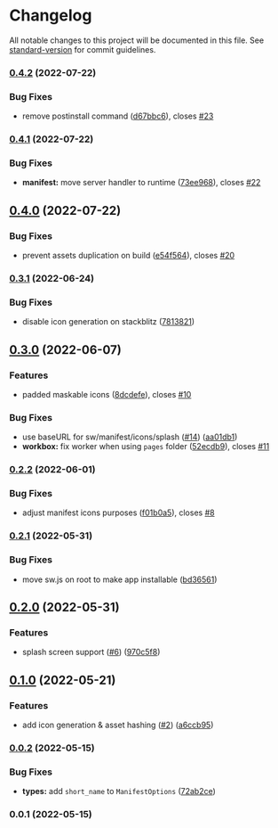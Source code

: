 # Changelog

All notable changes to this project will be documented in this file. See [standard-version](https://github.com/conventional-changelog/standard-version) for commit guidelines.

### [0.4.2](https://github.com/studystorm/nuxt-pwa-module/compare/v0.4.1...v0.4.2) (2022-07-22)


### Bug Fixes

* remove postinstall command ([d67bbc6](https://github.com/studystorm/nuxt-pwa-module/commit/d67bbc6b4cc2bf1e6fc1fa43523c5301fee19907)), closes [#23](https://github.com/studystorm/nuxt-pwa-module/issues/23)

### [0.4.1](https://github.com/studystorm/nuxt-pwa-module/compare/v0.4.0...v0.4.1) (2022-07-22)


### Bug Fixes

* **manifest:** move server handler to runtime ([73ee968](https://github.com/studystorm/nuxt-pwa-module/commit/73ee9689ae0114d0b4f3779b2c26e58b97900bd0)), closes [#22](https://github.com/studystorm/nuxt-pwa-module/issues/22)

## [0.4.0](https://github.com/studystorm/nuxt-pwa-module/compare/v0.3.1...v0.4.0) (2022-07-22)


### Bug Fixes

* prevent assets duplication on build ([e54f564](https://github.com/studystorm/nuxt-pwa-module/commit/e54f5648630ca2157f14c9dd138ae0f89f193ffb)), closes [#20](https://github.com/studystorm/nuxt-pwa-module/issues/20)

### [0.3.1](https://github.com/studystorm/nuxt-pwa-module/compare/v0.3.0...v0.3.1) (2022-06-24)


### Bug Fixes

* disable icon generation on stackblitz ([7813821](https://github.com/studystorm/nuxt-pwa-module/commit/781382127e7773f7362d1c5f44bc4425d59a30d2))

## [0.3.0](https://github.com/studystorm/nuxt-pwa-module/compare/v0.2.2...v0.3.0) (2022-06-07)


### Features

* padded maskable icons ([8dcdefe](https://github.com/studystorm/nuxt-pwa-module/commit/8dcdefe5e9bf71f64349ac4627e61e75cc96093c)), closes [#10](https://github.com/studystorm/nuxt-pwa-module/issues/10)


### Bug Fixes

* use baseURL for sw/manifest/icons/splash ([#14](https://github.com/studystorm/nuxt-pwa-module/issues/14)) ([aa01db1](https://github.com/studystorm/nuxt-pwa-module/commit/aa01db1679eee3141d8576b24a62b3779f99960e))
* **workbox:** fix worker when using `pages` folder ([52ecdb9](https://github.com/studystorm/nuxt-pwa-module/commit/52ecdb9e420bbd596389ca7bb5533ca4a10d1e32)), closes [#11](https://github.com/studystorm/nuxt-pwa-module/issues/11)

### [0.2.2](https://github.com/studystorm/nuxt-pwa-module/compare/v0.2.1...v0.2.2) (2022-06-01)


### Bug Fixes

* adjust manifest icons purposes ([f01b0a5](https://github.com/studystorm/nuxt-pwa-module/commit/f01b0a5099bf78731d0e7195b4bb0d093fce97ea)), closes [#8](https://github.com/studystorm/nuxt-pwa-module/issues/8)

### [0.2.1](https://github.com/studystorm/nuxt-pwa-module/compare/v0.2.0...v0.2.1) (2022-05-31)


### Bug Fixes

* move sw.js on root to make app installable ([bd36561](https://github.com/studystorm/nuxt-pwa-module/commit/bd365611833ea9db4e2e03066fd70322da158288))

## [0.2.0](https://github.com/studystorm/nuxt-pwa-module/compare/v0.1.0...v0.2.0) (2022-05-31)


### Features

* splash screen support ([#6](https://github.com/studystorm/nuxt-pwa-module/issues/6)) ([970c5f8](https://github.com/studystorm/nuxt-pwa-module/commit/970c5f89a7b6564580b36ee61052caeeeb0fb6ad))

## [0.1.0](https://github.com/studystorm/nuxt-pwa-module/compare/v0.0.2...v0.1.0) (2022-05-21)


### Features

* add icon generation & asset hashing ([#2](https://github.com/studystorm/nuxt-pwa-module/issues/2)) ([a6ccb95](https://github.com/studystorm/nuxt-pwa-module/commit/a6ccb95a74c94fd7b8b558046274b8f4406bbf6c))

### [0.0.2](https://github.com/studystorm/nuxt-pwa-module/compare/v0.0.1...v0.0.2) (2022-05-15)


### Bug Fixes

* **types:** add `short_name` to `ManifestOptions` ([72ab2ce](https://github.com/studystorm/nuxt-pwa-module/commit/72ab2ce7a95773e2af0568015d6b2d92afd9b191))

### 0.0.1 (2022-05-15)
